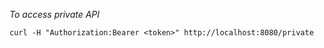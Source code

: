 *To access private API*
```
curl -H "Authorization:Bearer <token>" http://localhost:8080/private
```
